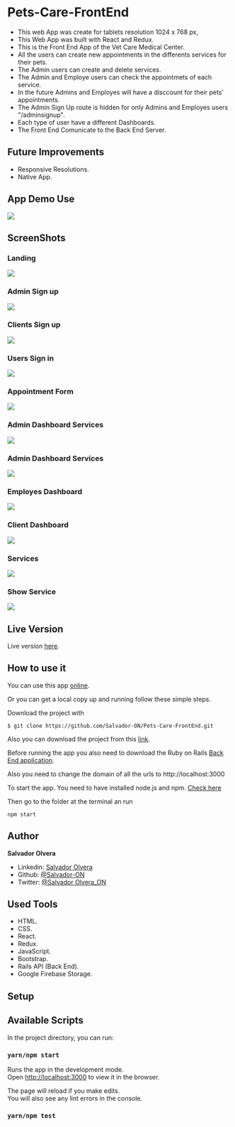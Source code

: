 # Pets-Care-FrontEnd

- This web App was create for tablets resolution 1024 x 768 px,
- This Web App was built with React and Redux. 
- This is the Front End App of the Vet Care Medical Center.
- All the users can create new appointments in the differents services for their pets.
- The Admin users can create and delete services.
- The Admin and Employe users can check the appointmets of each service.
- In the future Admins and Employes will have a disccount for their pets' appointments.
- The Admin Sign Up route is hidden for only Admins and Employes users "/adminsignup".
- Each type of user have a different Dashboards.
- The Front End Comunicate to the Back End Server.

## Future Improvements
- Responsive Resolutions.
- Native App. 

## App Demo Use

![](./screenshots/demo-show.gif)

## ScreenShots

### Landing
![](./screenshots/ScreenshotLanding.png)

### Admin Sign up
![](./screenshots/ScreenshotAdminSignup.png)

### Clients Sign up
![](./screenshots/ScreenshotSignup.png)

### Users Sign in
![](./screenshots/ScreenshotSignin.png)

### Appointment Form
![](./screenshots/ScreenshotAppointment.png)

### Admin Dashboard Services
![](./screenshots/ScreenshotAdminDashboard.png)

### Admin Dashboard Services
![](./screenshots/ScreenshotDashboardServices.png)

### Employes Dashboard
![](./screenshots/ScreenshotEmployeDashboard.png)

### Client Dashboard
![](./screenshots/ScreenshotClientDashboard.png)

### Services
![](./screenshots/ScreenshotServices.png)

### Show Service
![](./screenshots/ScreenshotShow.png)


## Live Version

Live version [here](https://pets-care.netlify.app).

## How to use it

You can use this app [online](https://pets-care.netlify.app).

Or you can get a local copy up and running follow these simple steps.

Download the project with
```
$ git clone https://github.com/Salvador-ON/Pets-Care-FrontEnd.git
```
Also you can download the project from this [link](https://github.com/Salvador-ON/Pets-Care-FrontEnd).


Before running the app you also need to download the Ruby on Rails [Back End application](https://github.com/Salvador-ON/Pets-Care-BackEnd-Api).

Also you need to change the domain of all the urls to http://localhost:3000

To start the app. You need to have installed node.js and npm. [Check here](https://www.npmjs.com/get-npm)

Then go to the folder at the terminal an run 

```
npm start
```


## Author

**Salvador Olvera**
- Linkedin: [Salvador Olvera](https://www.linkedin.com/in/salvador-olvera-n)
- Github: [@Salvador-ON](https://github.com/Salvador-ON)
- Twitter: [@Salvador Olvera_ON](https://twitter.com/Salvador_ON) 

## Used Tools

- HTML.
- CSS.
- React.
- Redux.
- JavaScript.
- Bootstrap.
- Rails API (Back End).
- Google Firebase Storage.

## Setup

## Available Scripts

In the project directory, you can run:

### `yarn/npm start`

Runs the app in the development mode.<br />
Open [http://localhost:3000](http://localhost:3000) to view it in the browser.

The page will reload if you make edits.<br />
You will also see any lint errors in the console.

### `yarn/npm test`
